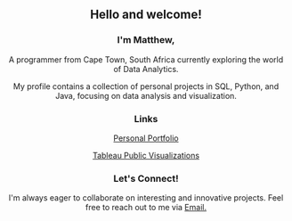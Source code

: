 <h2 align="center">Hello and welcome!</h2>

<h3 align="center">I'm Matthew,</h3>
<p align="center">A programmer from Cape Town, South Africa currently exploring the world of Data Analytics.</p>


<p align="center">My profile contains a collection of personal projects in SQL, Python, and Java, focusing on data analysis and visualization.</p>


<h3 align="center">Links</h3>
<p align="center"><a href="https://mjhendricks.github.io/">Personal Portfolio</a></p>
<p align="center"><a href="https://public.tableau.com/app/profile/matthew.hendricks3792/vizzes">Tableau Public Visualizations</a></p>

<h3 align="center">Let's Connect!</h4>
<p align="center">I'm always eager to collaborate on interesting and innovative projects. Feel free to reach out to me via <a href="mailto:mattjhcontact@gmail.com">Email.</a></p>
